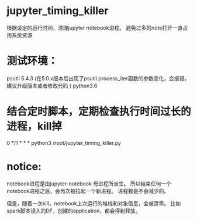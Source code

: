 # jupyter_timing_killer
根据设定的运行时间，清理jupyter notebook进程。 避免过多的note打开一直占用系统资源

# 测试环境： 
psutil  5.4.3 (在5.0.x版本后出现了psutil.process_iter函数的参数变化，会报错，建议升级版本或者修改代码 )
python3.6    

# 结合定时脚本，定期检查执行时间过长的进程，kill掉
0 */1 * * * python3 /root/jupyter_timing_killer.py

# notice:
notebook进程是由jupyter-notebook 母进程所派生。 所以结束任何一个notebook进程之后，会再次被拉起一个新进程。 进程数是不会减少的。

但是，随着一次kill，notebook上次运行的堆栈和对象信息，会被清零。 比如spark脚本读入的DF，创建的application，都会得到释放。
